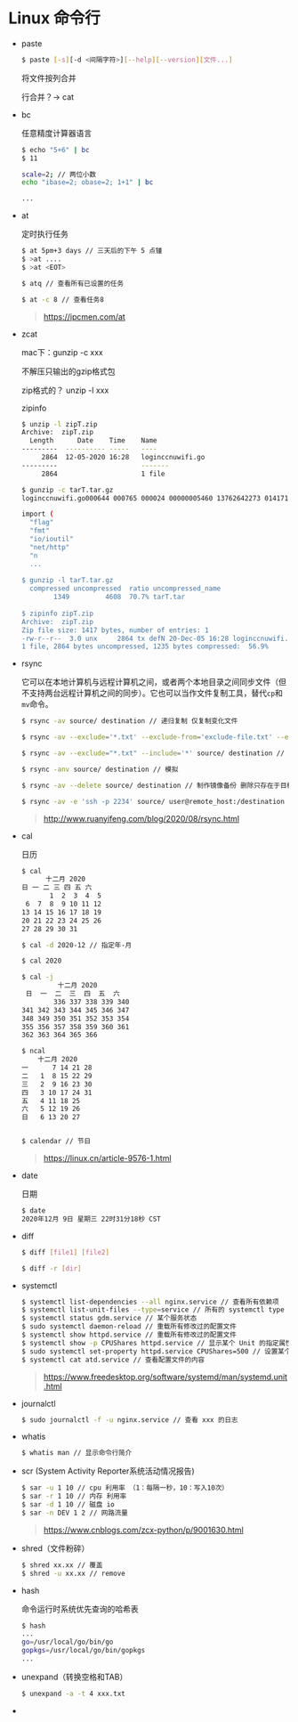Linux 命令行
===

- paste 

  ```bash
  $ paste [-s][-d <间隔字符>][--help][--version][文件...]
  ```

  将文件按列合并

  行合并？-> cat

- bc

  任意精度计算器语言

  ```bash
  $ echo "5+6" | bc
  $ 11
  
  scale=2; // 两位小数
  echo "ibase=2; obase=2; 1+1" | bc
  
  ...
  ```

- at

  定时执行任务

  ```bash
  $ at 5pm+3 days // 三天后的下午 5 点锺
  $ >at ....
  $ >at <EOT>
  
  $ atq // 查看所有已设置的任务
  
  $ at -c 8 // 查看任务8
  ```

  > https://ipcmen.com/at

- zcat

  mac下：gunzip -c xxx

  不解压只输出的gzip格式包

  zip格式的？  unzip -l xxx

  zipinfo

  ```bash
  $ unzip -l zipT.zip
  Archive:  zipT.zip
    Length      Date    Time    Name
  ---------  ---------- -----   ----
       2864  12-05-2020 16:28   loginccnuwifi.go
  ---------                     -------
       2864                     1 file
  
  $ gunzip -c tarT.tar.gz
  loginccnuwifi.go000644 000765 000024 00000005460 13762642273 014171 0ustar00macstaff000000 000000 package main
  
  import (
  	"flag"
  	"fmt"
  	"io/ioutil"
  	"net/http"
  	"n
  	...
  	
  $ gunzip -l tarT.tar.gz
    compressed uncompressed  ratio uncompressed_name
          1349         4608  70.7% tarT.tar
          
  $ zipinfo zipT.zip
  Archive:  zipT.zip
  Zip file size: 1417 bytes, number of entries: 1
  -rw-r--r--  3.0 unx     2864 tx defN 20-Dec-05 16:28 loginccnuwifi.go
  1 file, 2864 bytes uncompressed, 1235 bytes compressed:  56.9%
  ```

- rsync

  它可以在本地计算机与远程计算机之间，或者两个本地目录之间同步文件（但不支持两台远程计算机之间的同步）。它也可以当作文件复制工具，替代`cp`和`mv`命令。

  ```bash
  $ rsync -av source/ destination // 递归复制 仅复制变化文件
  
  $ rsync -av --exclude='*.txt' --exclude-from='exclude-file.txt' --exclude={'file1.txt','dir1/*'}source/ destination // 排除文件
  
  $ rsync -av --exclude="*.txt" --include='*' source/ destination // 排除所有只包含 .txt 格式文件
  
  $ rsync -anv source/ destination // 模拟
  
  $ rsync -av --delete source/ destination // 制作镜像备份 删除只存在于目标目录、不存在于源目录的文件。
  
  $ rsync -av -e 'ssh -p 2234' source/ user@remote_host:/destination // -e ssh参数
  ```

  > http://www.ruanyifeng.com/blog/2020/08/rsync.html

- cal

  日历

  ```bash
  $ cal
        十二月 2020
  日 一 二 三 四 五 六
         1  2  3  4  5
   6  7  8  9 10 11 12
  13 14 15 16 17 18 19
  20 21 22 23 24 25 26
  27 28 29 30 31
  
  $ cal -d 2020-12 // 指定年-月
  
  $ cal 2020
  
  $ cal -j
           十二月 2020
   日  一  二  三  四  五  六
          336 337 338 339 340
  341 342 343 344 345 346 347
  348 349 350 351 352 353 354
  355 356 357 358 359 360 361
  362 363 364 365 366
  
  $ ncal
      十二月 2020
  一      7 14 21 28
  二   1  8 15 22 29
  三   2  9 16 23 30
  四   3 10 17 24 31
  五   4 11 18 25
  六   5 12 19 26
  日   6 13 20 27
  
  
  $ calendar // 节日
  
  ```

  > https://linux.cn/article-9576-1.html

- date

  日期

  ```bash
  $ date
  2020年12月 9日 星期三 22时31分18秒 CST
  ```

- diff

  ```bash
  $ diff [file1] [file2]
  
  $ diff -r [dir]
  ```

- systemctl

  ```bash
  $ systemctl list-dependencies --all nginx.service // 查看所有依赖项
  $ systemctl list-unit-files --type=service // 所有的 systemctl type 可指定
  $ systemctl status gdm.service // 某个服务状态
  $ sudo systemctl daemon-reload // 重载所有修改过的配置文件
  $ systemctl show httpd.service // 重载所有修改过的配置文件
  $ systemctl show -p CPUShares httpd.service // 显示某个 Unit 的指定属性的值
  $ sudo systemctl set-property httpd.service CPUShares=500 // 设置某个 Unit 的指定属性
  $ systemctl cat atd.service // 查看配置文件的内容
  ```

  > https://www.freedesktop.org/software/systemd/man/systemd.unit.html

- journalctl

  ```bash
  $ sudo journalctl -f -u nginx.service // 查看 xxx 的日志
  ```

- whatis

  ```bash
  $ whatis man // 显示命令行简介
  ```

- scr (System Activity Reporter系统活动情况报告)

  ```bash
  $ sar -u 1 10 // cpu 利用率 （1：每隔一秒，10：写入10次）
  $ sar -r 1 10 // 内存 利用率
  $ sar -d 1 10 // 磁盘 io
  $ sar -n DEV 1 2 // 网路流量
  ```

  > https://www.cnblogs.com/zcx-python/p/9001630.html
  
- shred（文件粉碎）

  ```bash
  $ shred xx.xx // 覆盖
  $ shred -u xx.xx // remove
  ```

- hash

  命令运行时系统优先查询的哈希表

  ```bash
  $ hash
  ...
  go=/usr/local/go/bin/go
  gopkgs=/usr/local/go/bin/gopkgs
  ...
  ```

- unexpand（转换空格和TAB）

  ```bash
  $ unexpand -a -t 4 xxx.txt
  ```

- 


